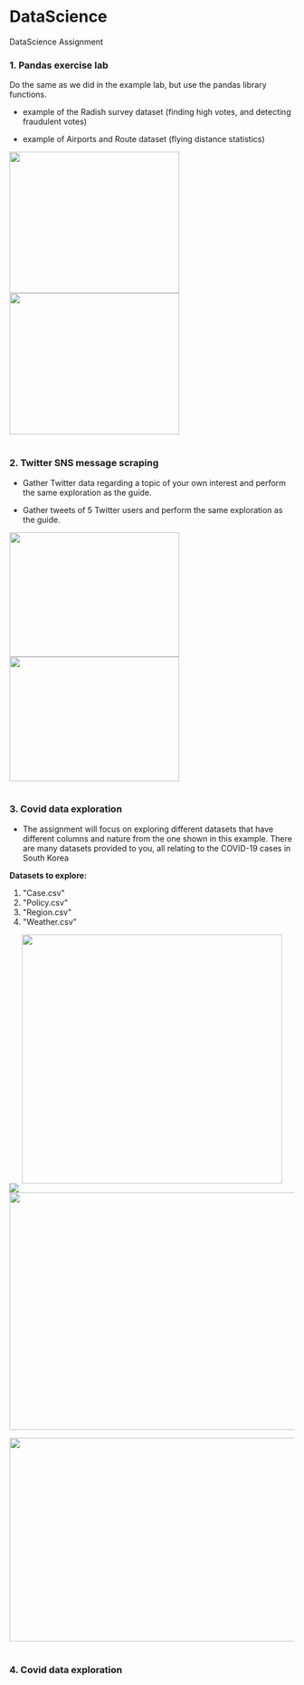 # DataScience
DataScience Assignment

### 1. Pandas exercise lab

Do the same as we did in the example lab, but use the pandas library functions.

- example of the Radish survey dataset (finding high votes, and detecting fraudulent votes)

- example of Airports and Route dataset (flying distance statistics)

<img src="https://github.com/leejicb/DataScience/assets/76909269/2fe351dc-abbf-494f-8aa5-a5f754404645" width="300" height="250"><img src="https://github.com/leejicb/DataScience/assets/76909269/4a68c5ee-0046-4133-934b-77419b2931e4" width="300" height="250"><br><br>

### 2. Twitter SNS message scraping

- Gather Twitter data regarding a topic of your own interest and perform the same
exploration as the guide.

- Gather tweets of 5 Twitter users and perform the same exploration as the guide. 

<img src="https://github.com/leejicb/DataScience/assets/76909269/c399b9d1-1c38-4c8e-bc5f-fc1ac364800e" width="300" height="220"><img src="https://github.com/leejicb/DataScience/assets/76909269/93580a44-64e7-4efb-add7-508644353fa3" width="300" height="220"><br><br>

### 3. Covid data exploration

- The assignment will focus on exploring different datasets that have different columns and nature from the one shown in this example. There are many datasets provided to you, all relating to the COVID-19 cases in South Korea

**Datasets to explore:** 

1. "Case.csv"
2. "Policy.csv"
3. "Region.csv"
4. "Weather.csv"

<img src="https://github.com/leejicb/DataScience/assets/76909269/6197a664-a3e2-4d86-9334-7f158a8fb0b7" style="margin-left: auto; margin-right: auto; display: block;" width="460" height="440">

<img src="https://github.com/leejicb/DataScience/assets/76909269/36ff5d50-eb41-42a3-b030-a6d9b1998b86" style="margin-left: auto; margin-right: auto; display: block;" >

<img src="https://github.com/leejicb/DataScience/assets/76909269/81754e65-1f86-4f2d-8552-79346296dd96" style="margin-left: auto; margin-right: auto; display: block;"  width="640" height="420">

<img src="https://github.com/leejicb/DataScience/assets/76909269/68f02e4f-3588-4483-92e6-4a91328bb000" style="margin-left: auto; margin-right: auto; display: block;"  width="640" height="360"><br>

### 4. Covid data exploration